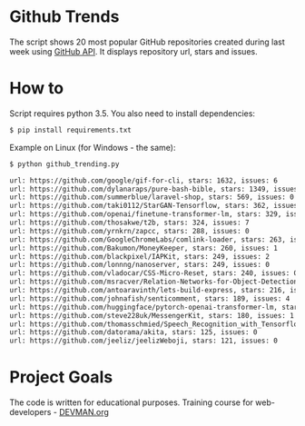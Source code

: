 # Github Trends

The script shows 20 most popular GitHub repositories created during last week using [GitHub API](https://developer.github.com/).
It displays repository url, stars and issues.

# How to

Script requires python 3.5. You also need to install dependencies:

```bash
$ pip install requirements.txt
```

Example on Linux (for Windows - the same):

```bash
$ python github_trending.py

url: https://github.com/google/gif-for-cli, stars: 1632, issues: 6
url: https://github.com/dylanaraps/pure-bash-bible, stars: 1349, issues: 3
url: https://github.com/summerblue/laravel-shop, stars: 569, issues: 0
url: https://github.com/taki0112/StarGAN-Tensorflow, stars: 362, issues: 0
url: https://github.com/openai/finetune-transformer-lm, stars: 329, issues: 2
url: https://github.com/thosakwe/t2b, stars: 324, issues: 7
url: https://github.com/yrnkrn/zapcc, stars: 288, issues: 0
url: https://github.com/GoogleChromeLabs/comlink-loader, stars: 263, issues: 3
url: https://github.com/Bakumon/MoneyKeeper, stars: 260, issues: 1
url: https://github.com/blackpixel/IAPKit, stars: 249, issues: 2
url: https://github.com/lonnng/nanoserver, stars: 249, issues: 0
url: https://github.com/vladocar/CSS-Micro-Reset, stars: 240, issues: 0
url: https://github.com/msracver/Relation-Networks-for-Object-Detection, stars: 216, issues: 2
url: https://github.com/antoaravinth/lets-build-express, stars: 216, issues: 0
url: https://github.com/johnafish/senticomment, stars: 189, issues: 4
url: https://github.com/huggingface/pytorch-openai-transformer-lm, stars: 188, issues: 1
url: https://github.com/steve228uk/MessengerKit, stars: 180, issues: 1
url: https://github.com/thomasschmied/Speech_Recognition_with_Tensorflow, stars: 131, issues: 0
url: https://github.com/datorama/akita, stars: 125, issues: 0
url: https://github.com/jeeliz/jeelizWeboji, stars: 121, issues: 0

```

# Project Goals

The code is written for educational purposes. Training course for web-developers - [DEVMAN.org](https://devman.org)
